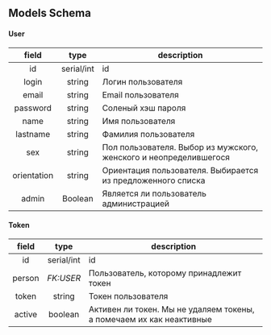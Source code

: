 ## Models Schema

#### User
|field|type|description|
|:---:|:--:|-----------|
|id|serial/int|id|
|login|string|Логин пользователя|
|email|string|Email пользователя|
|password|string|Соленый хэш пароля|
|name|string|Имя пользователя|
|lastname|string|Фамилия пользователя|
|sex|string|Пол пользователя. Выбор из мужского, женского и неопределившегося|
|orientation|string|Ориентация пользователя. Выбирается из предложенного списка|
|admin|Boolean|Является ли пользователь администрацией|

#### Token
|field|type|description|
|:---:|:--:|-----------|
|id|serial/int|id|
|person|*FK:USER*|Пользователь, которому принадлежит токен|
|token|string|Токен пользователя|
|active|boolean|Активен ли токен. Мы не удаляем токены, а помечаем их как неактивные|
